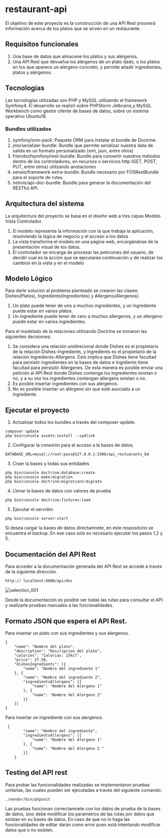 # restaurant-api
El objetivo de este proyecto es la construcción de una API Rest prooverá información acerca de los platos que se sirven en un restaurante. 

## Requisitos funcionales
1. Una base de datos que almacene los platos y sus alérgenos.
2. Una API Rest que devuelva los alérgenos de un plato dado, o los platos en los que aparece un alérgeno concreto, y permite añadir ingredientes, platos y alérgenos.

## Tecnologias
Las tecnologías utilizadas son PHP y MySQL utilizando el framework Symfony4. El desarrollo se realizó sobre PHPStorm Jetbrains,y MySQL Workbench como gestor cliente de bases de datos, sobre un sistema operativo Ubuntu18. 

### Bundles utilizados 

1. symfony/orm-pack: Paquete ORM para instalar el bundle de Doctrine.
2. jms/serializer-bundle: Bundle que permite serializar nuestra data de salida en un formato personalizado (xml, json, entre otros)
3. friendsofsymfony/rest-bundle: Bundle para convertir nuestros métodos dentro de los controladores, en recursos o servicios http (GET, POST, PUT, entre otros) utilizando anotaciones
4. sensio/framework-extra-bundle: Bundle necesario por FOSRestBundle para el soporte de rutas.
5. nelmio/api-doc-bundle: Bundle para generar la documentación del RESTful API.

## Arquitectura del sistema

La arquitectura del proyecto se basa en el diseño web a tres capas Modelo Vista Controlador. 
 1. El modelo representa la información con la que trabaja la aplicación, resolviendo la lógica de negocio y el acceso a los datos
 2. La vista transforma el modelo en una página web, encargándose de la presentación visual de los datos.
 3. El controlador se encarga de procesar las peticiones del usuario, de decidir cual es la acción que se ejecutaráa continuación y de realizar los cambios en la vista y en el modelo  

## Modelo Lógico

Para darle solución al problema planteado se crearon las clases: Dishes(Platos), Ingredients(Ingredientes) y Allergens(Alergenos). 
1. Un plato puede tener de uno a muchos ingredientes, y un ingrediente puede estar en varios platos. 
2. Un ingrediente puede tener de cero a muchos allergenos, y un allergeno puede estar en varios ingredientes. 

Para el modelado de la relaciones utilizando Doctrine se tomaron las siguientes decisiones: 
1.  Se considera una relación unidirecional donde  Dishes es el propietario de la relación Dishes-Ingredients, y Ingredients es el propietario de la relación Ingredients-Allergens. Esto implica que Dishes tiene facultad para persistir ingredientes en la bases de datos e Ingrdients tiene facultad para persisitir Allergenes. De esta manera es posible enviar una petición al API Rest donde Dishes contenga los ingredientes existan o no, y a su vez los ingredientes contengan allergens existan o no. 
2. Es posible insertar ingredientes con sus alérgenos. 
3. No es posible insertar un alérgeno sin que esté asociado a un ingrediente. 

## Ejecutar el proyecto

1. Actualizar todos los bundles a través del composer update.   
```
composer update
php bin/console assets:install --symlink

```
2. Configurar la conexión para el acceso a la bases de datos. 
```
DATABASE_URL=mysql://root:pass@127.0.0.1:3306/api_restuarants_bd
```
3. Craer la bases y todas sus entidades
```
php bin/console doctrine:database:create
php bin/console make:migration
php bin/console doctrine:migrations:migrate
```
4. Llenar la bases de datos con valores de prueba  
```
php bin/console doctrine:fixtures:load

```
5. Ejecutar el servidor.
```
php bin/console server:start
```
Si desea cargar la bases de datos directamnete, en este respositorio se encuentra el backup. En ese caso solo es necesario ejecutar los pasos 1,2 y 5. 

## Documentación del API Rest 
Para acceder a la documentación generada del API Rest se accede a través de la siguiente dirección. 
```
http:// localhost:8000/api/doc
```

![selection_001](https://user-images.githubusercontent.com/13947173/51533003-f42fed80-1e41-11e9-85b3-260841b30f65.png)

Desde la documentación es posible ver todas las rutas para consultar el API y realizarle pruebas manuales a las funcionalidades. 

## Formato JSON que espera el API Rest. 
Para insertar un plato con sus ingredientes y sus alergenos.
```
{
	"name": "Nombre del plato",
	"description": "Descripcion del plato",
	"calories": "Calorias: 15kcl",
	"price": 27.50,
	"dishesIngredients": [{
		"name": "Nombre del ingrediente 1"
	}, {
		"name": "Nombre del ingrediente 2",
		"ingredientsAllergens": [{
			"name": "Nombre del Alergeno 1"
		}, {
			"name": "Nombre del Alergeno 2"
		}]
	}]
}
```

Para insertar un ingrediente con sus alergenos. 
```
 {
		"name": "Nombre del ingrediente",
		"ingredientsAllergens": [{
			"name": "Nombre del Alergeno 1"
		}, {
			"name": "Nombre del Alergeno 2 "
		}]
	}

```


## Testing del API rest
Para probar las funcionalidades realizadas se implementaron pruebas unitarias, las cuales pueden ser ejecutadas a través del siguiente comando: 
```
./vendor/bin/phpunit 

```

Las pruebas funcionan correctamnete con los datos de prueba de la bases de datos, sino debe modificar los parametros de las rutas por datos que existan en su bases de datos. En caso de que no lo haga las funcionalidades de editar darán como error pues está intentando modificar datos que o no existen. 
